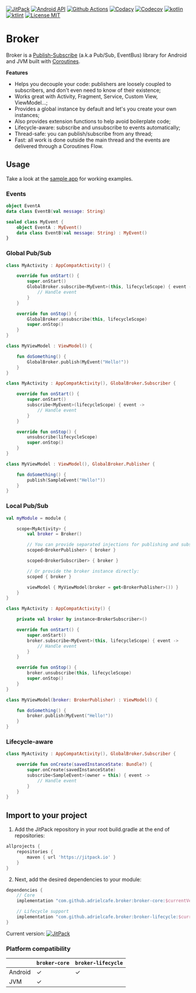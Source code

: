 [![JitPack](https://img.shields.io/jitpack/v/github/adrielcafe/broker.svg?style=for-the-badge)](https://jitpack.io/#adrielcafe/broker) 
[![Android API](https://img.shields.io/badge/api-16%2B-brightgreen.svg?style=for-the-badge)](https://android-arsenal.com/api?level=16) 
[![Github Actions](https://img.shields.io/github/workflow/status/adrielcafe/broker/main/master?style=for-the-badge)](https://github.com/adrielcafe/broker/actions)
[![Codacy](https://img.shields.io/codacy/grade/ae430c15c7834ac088b23d27e4890dc0.svg?style=for-the-badge)](https://www.codacy.com/app/adriel_cafe/broker) 
[![Codecov](https://img.shields.io/codecov/c/github/adrielcafe/broker/master.svg?style=for-the-badge)](https://codecov.io/gh/adrielcafe/broker) 
[![kotlin](https://img.shields.io/github/languages/top/adrielcafe/broker.svg?style=for-the-badge)](https://kotlinlang.org/) 
[![ktlint](https://img.shields.io/badge/code%20style-%E2%9D%A4-FF4081.svg?style=for-the-badge)](https://ktlint.github.io/) 
[![License MIT](https://img.shields.io/github/license/adrielcafe/broker.svg?style=for-the-badge&color=yellow)](https://opensource.org/licenses/MIT)  

# Broker
Broker is a [Publish-Subscribe](https://en.wikipedia.org/wiki/Publish%E2%80%93subscribe_pattern) (a.k.a Pub/Sub, EventBus) library for Android and JVM built with [Coroutines](https://github.com/Kotlin/kotlinx.coroutines).

**Features**
* Helps you decouple your code: publishers are loosely coupled to subscribers, and don't even need to know of their existence;
* Works great with Activity, Fragment, Service, Custom View, ViewModel...;
* Provides a global instance by default and let's you create your own instances;
* Also provides extension functions to help avoid boilerplate code;
* Lifecycle-aware: subscribe and unsubscribe to events automatically;
* Thread-safe: you can publish/subscribe from any thread;
* Fast: all work is done outside the main thread and the events are delivered through a Coroutines Flow.

## Usage

Take a look at the [sample app](https://github.com/adrielcafe/broker/tree/master/sample/src/main/java/cafe/adriel/broker/sample) for working examples.

### Events
```kotlin
object EventA
data class EventB(val message: String)
```
```kotlin
sealed class MyEvent {
    object EventA : MyEvent()
    data class EventB(val message: String) : MyEvent()
}
```

### Global Pub/Sub
```kotlin
class MyActivity : AppCompatActivity() {

    override fun onStart() {
        super.onStart()
        GlobalBroker.subscribe<MyEvent>(this, lifecycleScope) { event ->
            // Handle event
        }
    }

    override fun onStop() {
        GlobalBroker.unsubscribe(this, lifecycleScope)
        super.onStop()
    }
}
```
```kotlin
class MyViewModel : ViewModel() {

    fun doSomething() {
        GlobalBroker.publish(MyEvent("Hello!"))
    }
}
```

```kotlin
class MyActivity : AppCompatActivity(), GlobalBroker.Subscriber {

    override fun onStart() {
        super.onStart()
        subscribe<MyEvent>(lifecycleScope) { event ->
            // Handle event
        }
    }

    override fun onStop() {
        unsubscribe(lifecycleScope)
        super.onStop()
    }
}
```
```kotlin
class MyViewModel : ViewModel(), GlobalBroker.Publisher {

    fun doSomething() {
        publish(SampleEvent("Hello!"))
    }
}
```

### Local Pub/Sub
```kotlin
val myModule = module {

    scope<MyActivity> {
        val broker = Broker()

        // You can provide separated injections for publishing and subscribing
        scoped<BrokerPublisher> { broker }

        scoped<BrokerSubscriber> { broker }

        // Or provide the broker instance directly:
        scoped { broker }

        viewModel { MyViewModel(broker = get<BrokerPublisher>()) }
    }
}
```
```kotlin
class MyActivity : AppCompatActivity() {

    private val broker by instance<BrokerSubscriber>()

    override fun onStart() {
        super.onStart()
        broker.subscribe<MyEvent>(this, lifecycleScope) { event ->
            // Handle event
        }
    }

    override fun onStop() {
        broker.unsubscribe(this, lifecycleScope)
        super.onStop()
    }
}
```
```kotlin
class MyViewModel(broker: BrokerPublisher) : ViewModel() {

    fun doSomething() {
        broker.publish(MyEvent("Hello!"))
    }
}
```

### Lifecycle-aware
```kotlin
class MyActivity : AppCompatActivity(), GlobalBroker.Subscriber {

    override fun onCreate(savedInstanceState: Bundle?) {
        super.onCreate(savedInstanceState)
        subscribe<SampleEvent>(owner = this) { event ->
            // Handle event
        }
    }
}
```

## Import to your project
1. Add the JitPack repository in your root build.gradle at the end of repositories:
```gradle
allprojects {
    repositories {
        maven { url 'https://jitpack.io' }
    }
}
```

2. Next, add the desired dependencies to your module:
```gradle
dependencies {
    // Core
    implementation "com.github.adrielcafe.broker:broker-core:$currentVersion"

    // Lifecycle support
    implementation "com.github.adrielcafe.broker:broker-lifecycle:$currentVersion"
}
```
Current version: [![JitPack](https://img.shields.io/jitpack/v/github/adrielcafe/broker.svg?style=flat-square)](https://jitpack.io/#adrielcafe/broker)

### Platform compatibility

|         | `broker-core` | `broker-lifecycle` |
|---------|---------------|--------------------|
| Android | ✓             | ✓                  |
| JVM     | ✓             |                    |
